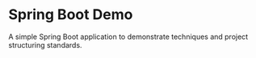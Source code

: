 # Spring Boot Demo

A simple Spring Boot application to demonstrate techniques and
project structuring standards.